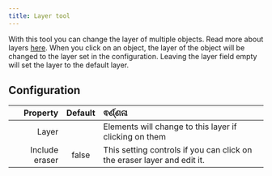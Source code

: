 ```yaml
---
title: Layer tool
---
```


With this tool you can change the layer of multiple objects. Read more about layers [here](../layers.md).
When you click on an object, the layer of the object will be changed to the layer set in the configuration. Leaving the layer field empty will set the layer to the default layer.

## Configuration

|       Property | Default | ଵର୍ଣ୍ଣନା                                                                                |
| -------------: | :-----: | :-------------------------------------------------------------------------------------- |
|          Layer |         | Elements will change to this layer if clicking on them                                  |
| Include eraser |  false  | This setting controls if you can click on the eraser layer and edit it. |
